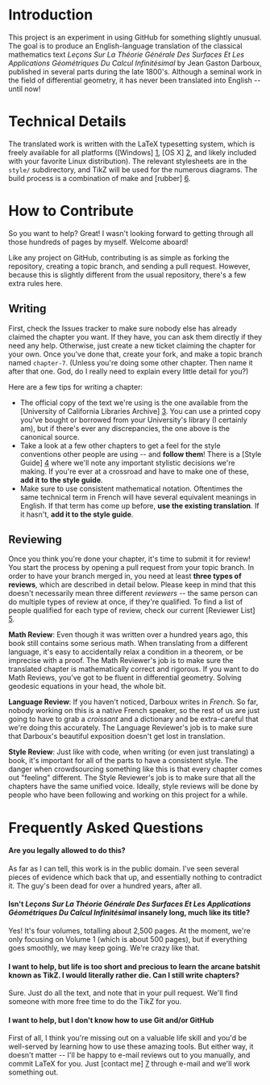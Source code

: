 Introduction
============

This project is an experiment in using GitHub for something slightly unusual. The goal is to produce an English-language translation of the classical mathematics text _Leçons Sur La Théorie Générale Des Surfaces Et Les Applications Géométriques Du Calcul Infinitésimal_ by Jean Gaston Darboux, published in several parts during the late 1800's. Although a seminal work in the field of differential geometry, it has never been translated into English -- until now!

Technical Details
=================

The translated work is written with the LaTeX typesetting system, which is freely available for all platforms ([Windows] [1], [OS X] [2], and likely included with your favorite Linux distribution). The relevant stylesheets are in the `style/` subdirectory, and TikZ will be used for the numerous diagrams. The build process is a combination of make and [rubber] [6].

How to Contribute
=================

So you want to help? Great! I wasn't looking forward to getting through all those hundreds of pages by myself. Welcome aboard!

Like any project on GitHub, contributing is as simple as forking the repository, creating a topic branch, and sending a pull request. However, because this is slightly different from the usual repository, there's a few extra rules here.

Writing
-------
First, check the Issues tracker to make sure nobody else has already claimed the chapter you want. If they have, you can ask them directly if they need any help. Otherwise, just create a new ticket claiming the chapter for your own. Once you've done that, create your fork, and make a topic branch named `chapter-7`. (Unless you're doing some other chapter. Then name it after that one. God, do I really need to explain every little detail for you?)

Here are a few tips for writing a chapter:

  * The official copy of the text we're using is the one available from the [University of California Libraries Archive] [3]. You can use a printed copy you've bought or borrowed from your University's library (I certainly am), but if there's ever any discrepancies, the one above is the canonical source.
  * Take a look at a few other chapters to get a feel for the style conventions other people are using -- and __follow them__! There is a [Style Guide] [4] where we'll note any important stylistic decisions we're making. If you're ever at a crossroad and have to make one of these, __add it to the style guide__.
  * Make sure to use consistent mathematical notation. Oftentimes the same technical term in French will have several equivalent meanings in English. If that term has come up before, __use the existing translation__. If it hasn't, __add it to the style guide__.

Reviewing
---------

Once you think you're done your chapter, it's time to submit it for review! You start the process by opening a pull request from your topic branch. In order to have your branch merged in, you need at least __three types of reviews__, which are described in detail below. Please keep in mind that this doesn't necessarily mean three different _reviewers_ -- the same person can do multiple types of review at once, if they're qualified. To find a list of people qualified for each type of review, check our current [Reviewer List] [5].

__Math Review__: Even though it was written over a hundred years ago, this book still contains some serious math. When translating from a different language, it's easy to accidentally relax a condition in a theorem, or be imprecise with a proof. The Math Reviewer's job is to make sure the translated chapter is mathematically correct and rigorous. If you want to do Math Reviews, you've got to be fluent in differential geometry. Solving geodesic equations in your head, the whole bit.

__Language Review__: If you haven't noticed, Darboux writes in _French_. So far, nobody working on this is a native French speaker, so the rest of us are just going to have to grab a _croissant_ and a dictionary and be extra-careful that we're doing this accurately. The Language Reviewer's job is to make sure that Darboux's beautiful exposition doesn't get lost in translation.

__Style Review__: Just like with code, when writing (or even just translating) a book, it's important for all of the parts to have a consistent style. The danger when crowdsourcing something like this is that every chapter comes out "feeling" different. The Style Reviewer's job is to make sure that all the chapters have the same unified voice. Ideally, style reviews will be done by people who have been following and working on this project for a while.

Frequently Asked Questions
==========================
 
#### Are you legally allowed to do this?

As far as I can tell, this work is in the public domain. I've seen several pieces of evidence which back that up, and essentially nothing to contradict it. The guy's been dead for over a hundred years, after all.

#### Isn't _Leçons Sur La Théorie Générale Des Surfaces Et Les Applications Géométriques Du Calcul Infinitésimal_ insanely long, much like its title?

Yes! It's four volumes, totalling about 2,500 pages. At the moment, we're only focusing on Volume 1 (which is about 500 pages), but if everything goes smoothly, we may keep going. We're crazy like that.

#### I want to help, but life is too short and precious to learn the arcane batshit known as TikZ. I would literally rather die. Can I still write chapters?

Sure. Just do all the text, and note that in your pull request. We'll find someone with more free time to do the TikZ for you.

#### I want to help, but I don't know how to use Git and/or GitHub

First of all, I think you're missing out on a valuable life skill and you'd be well-served by learning how to use these amazing tools. But either way, it doesn't matter -- I'll be happy to e-mail reviews out to you manually, and commit LaTeX for you. Just [contact me] [7] through e-mail and we'll work something out.

  [1]: http://miktex.org/   "MikTeX"
  [2]: http://www.tug.org/mactex/2011/   "MacTeX"
  [3]: http://www.archive.org/details/leconsurlagendes01darbrich "Original text"
  [4]: https://github.com/apetresc/Lecons-Sur-La-Theorie-Generale-Des-Surfaces/wiki/Style-Guide  "Style Guide"
  [5]: https://github.com/apetresc/Lecons-Sur-La-Theorie-Generale-Des-Surfaces/wiki/Reviewer-List  "Reviewer List"
  [6]: https://launchpad.net/rubber  "Rubber"
  [7]: mailto:apetresc@gmail.com  "E-mail Adrian"

